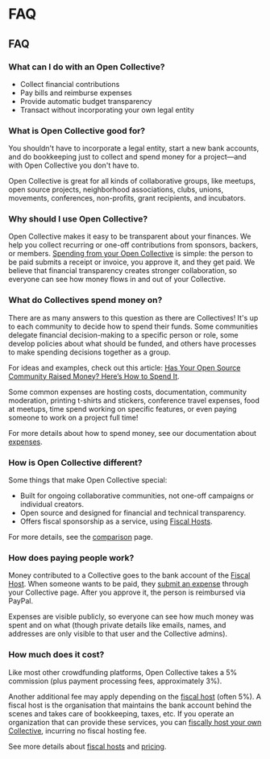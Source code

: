 # FAQ

## FAQ

### What can I do with an Open Collective?

* Collect financial contributions
* Pay bills and reimburse expenses
* Provide automatic budget transparency
* Transact without incorporating your own legal entity

### What is Open Collective good for?

You shouldn't have to incorporate a legal entity, start a new bank accounts, and do bookkeeping just to collect and spend money for a project—and with Open Collective you don't have to.

Open Collective is great for all kinds of collaborative groups, like meetups, open source projects, neighborhood associations, clubs, unions, movements, conferences, non-profits, grant recipients, and incubators.

### Why should I use Open Collective?

Open Collective makes it easy to be transparent about your finances. We help you collect recurring or one-off contributions from sponsors, backers, or members. [Spending from your Open Collective](../expenses-and-getting-paid/expenses.md) is simple: the person to be paid submits a receipt or invoice, you approve it, and they get paid. We believe that financial transparency creates stronger collaboration, so everyone can see how money flows in and out of your Collective.

### What do Collectives spend money on?

There are as many answers to this question as there are Collectives! It's up to each community to decide how to spend their funds. Some communities delegate financial decision-making to a specific person or role, some develop policies about what should be funded, and others have processes to make spending decisions together as a group.

For ideas and examples, check out this article: [Has Your Open Source Community Raised Money? Here’s How to Spend It](https://medium.com/open-collective/has-your-open-source-community-raised-money-heres-how-to-spend-it-3e9dd957dad).

Some common expenses are hosting costs, documentation, community moderation, printing t-shirts and stickers, conference travel expenses, food at meetups, time spend working on specific features, or even paying someone to work on a project full time!

For more details about how to spend money, see our documentation about [expenses](../expenses-and-getting-paid/expenses.md).

### How is Open Collective different?

Some things that make Open Collective special:

* Built for ongoing collaborative communities, not one-off campaigns or individual creators.
* Open source and designed for financial and technical transparency.
* Offers fiscal sponsorship as a service, using [Fiscal Hosts](https://github.com/opencollective/documentation/tree/7991781321e21c71705dddaf37775eeb78dbe972/hosts/README.md).

For more details, see the [comparison](../product/comparison.md) page.

### How does paying people work?

Money contributed to a Collective goes to the bank account of the [Fiscal Host](https://github.com/opencollective/documentation/tree/7991781321e21c71705dddaf37775eeb78dbe972/hosts/README.md). When someone wants to be paid, they [submit an expense](../expenses-and-getting-paid/submitting-expenses.md) through your Collective page. After you approve it, the person is reimbursed via PayPal.

Expenses are visible publicly, so everyone can see how much money was spent and on what \(though private details like emails, names, and addresses are only visible to that user and the Collective admins\).

### How much does it cost?

Like most other crowdfunding platforms, Open Collective takes a 5% commission \(plus payment processing fees, approximately 3%\).

Another additional fee may apply depending on the [fiscal host](https://github.com/opencollective/documentation/tree/7991781321e21c71705dddaf37775eeb78dbe972/hosts/README.md) \(often 5%\). A fiscal host is the organisation that maintains the bank account behind the scenes and takes care of bookkeeping, taxes, etc. If you operate an organization that can provide these services, you can [fiscally host your own Collective](https://github.com/opencollective/documentation/tree/7991781321e21c71705dddaf37775eeb78dbe972/hosts/become-host.md), incurring no fiscal hosting fee.

See more details about [fiscal hosts](https://github.com/opencollective/documentation/tree/7991781321e21c71705dddaf37775eeb78dbe972/hosts/README.md) and [pricing](../about/pricing.md).

